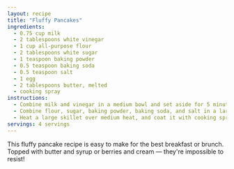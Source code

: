 ```yaml
---
layout: recipe
title: "Fluffy Pancakes"
ingredients:
  - 0.75 cup milk
  - 2 tablespoons white vinegar
  - 1 cup all-purpose flour
  - 2 tablespoons white sugar
  - 1 teaspoon baking powder
  - 0.5 teaspoon baking soda
  - 0.5 teaspoon salt
  - 1 egg
  - 2 tablespoons butter, melted
  - cooking spray
instructions:
  - Combine milk and vinegar in a medium bowl and set aside for 5 minutes to make sour milk.
  - Combine flour, sugar, baking powder, baking soda, and salt in a large mixing bowl. Whisk egg and butter into soured milk. Pour flour mixture into milk mixture and whisk until lumps are gone.
  - Heat a large skillet over medium heat, and coat it with cooking spray. Pour 1/4 cupfuls of batter onto the skillet, and cook until bubbles form and the edges are dry, about 2 to 3 minutes. Flip with a spatula, and cook until browned on the other side. Repeat with remaining batter.
servings: 4 servings
---
```


This fluffy pancake recipe is easy to make for the best breakfast or brunch. Topped with butter and syrup or berries and cream — they're impossible to resist!

